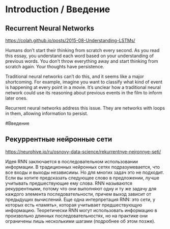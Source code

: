 # Introduction / Введение 
## Recurrent Neural Networks
https://colah.github.io/posts/2015-08-Understanding-LSTMs/

Humans don’t start their thinking from scratch every second. As you read this essay, you understand each word based on your understanding of previous words. You don’t throw everything away and start thinking from scratch again. Your thoughts have persistence.

Traditional neural networks can’t do this, and it seems like a major shortcoming. For example, imagine you want to classify what kind of event is happening at every point in a movie. It’s unclear how a traditional neural network could use its reasoning about previous events in the film to inform later ones.

Recurrent neural networks address this issue. They are networks with loops in them, allowing information to persist.

#Введение 
## Рекуррентные нейронные сети 
https://neurohive.io/ru/osnovy-data-science/rekurrentnye-nejronnye-seti/

Идея RNN заключается в последовательном использовании информации. В традиционных нейронных сетях подразумевается, что все входы и выходы независимы. Но для многих задач это не подходит. Если вы хотите предсказать следующее слово в предложении, лучше учитывать предшествующие ему слова. RNN называются рекуррентными, потому что они выполняют одну и ту же задачу для каждого элемента последовательности, причем выход зависит от предыдущих вычислений. Еще одна интерпретация RNN: это сети, у которых есть «память», которая учитывает предшествующую информацию. Теоретически RNN могут использовать информацию в произвольно длинных последовательностях, но на практике они ограничены лишь несколькими шагами (подробнее об этом позже).
